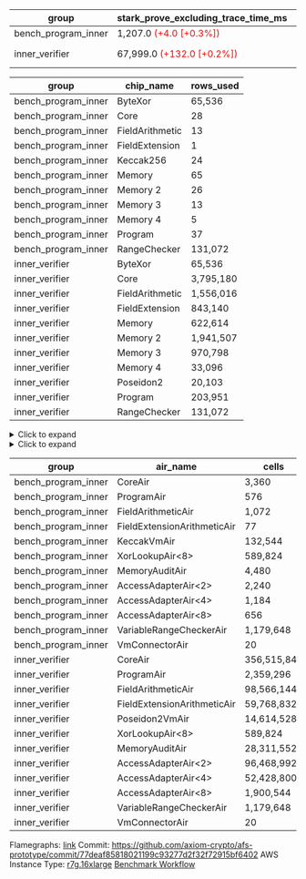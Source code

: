 | group | stark_prove_excluding_trace_time_ms | total_cells | total_cells_used | trace_gen_time_ms | verify_program_compile_ms |
| --- | --- | --- | --- | --- | --- |
| bench_program_inner | 1,207.0 <span style="color: red">(+4.0 [+0.3%])</span> | 1,915,681 | 277,324 | 2.0 |  |
| inner_verifier | 67,999.0 <span style="color: red">(+132.0 [+0.2%])</span> | 712,704,020 | 384,664,798 | 34,622.0 <span style="color: green">(-88.0 [-0.3%])</span> | 46,252.0 <span style="color: red">(+294.0 [+0.6%])</span> |

| group | chip_name | rows_used |
| --- | --- | --- |
| bench_program_inner | ByteXor | 65,536 |
| bench_program_inner | Core | 28 |
| bench_program_inner | FieldArithmetic | 13 |
| bench_program_inner | FieldExtension | 1 |
| bench_program_inner | Keccak256 | 24 |
| bench_program_inner | Memory | 65 |
| bench_program_inner | Memory 2 | 26 |
| bench_program_inner | Memory 3 | 13 |
| bench_program_inner | Memory 4 | 5 |
| bench_program_inner | Program | 37 |
| bench_program_inner | RangeChecker | 131,072 |
| inner_verifier | ByteXor | 65,536 |
| inner_verifier | Core | 3,795,180 |
| inner_verifier | FieldArithmetic | 1,556,016 |
| inner_verifier | FieldExtension | 843,140 |
| inner_verifier | Memory | 622,614 |
| inner_verifier | Memory 2 | 1,941,507 |
| inner_verifier | Memory 3 | 970,798 |
| inner_verifier | Memory 4 | 33,096 |
| inner_verifier | Poseidon2 | 20,103 |
| inner_verifier | Program | 203,951 |
| inner_verifier | RangeChecker | 131,072 |

<details>
<summary>Click to expand</summary>

| group | dsl_ir | opcode | frequency |
| --- | --- | --- | --- |
| bench_program_inner |  | JAL | 1 |
| bench_program_inner |  | STOREW | 2 |
| bench_program_inner | AddE | FE4ADD | 1 |
| bench_program_inner | AddF | FADD | 1 |
| bench_program_inner | AddVI | FADD | 6 |
| bench_program_inner | Alloc | FADD | 2 |
| bench_program_inner | Alloc | FMUL | 2 |
| bench_program_inner | Alloc | LOADW | 2 |
| bench_program_inner | For | BNE | 3 |
| bench_program_inner | For | FADD | 2 |
| bench_program_inner | For | JAL | 1 |
| bench_program_inner | For | STOREW | 1 |
| bench_program_inner | Halt | TERMINATE | 1 |
| bench_program_inner | IfEqI | BNE | 2 |
| bench_program_inner | ImmE | STOREW | 8 |
| bench_program_inner | ImmF | STOREW | 2 |
| bench_program_inner | ImmV | STOREW | 3 |
| bench_program_inner | Keccak256 | KECCAK256 | 1 |
| bench_program_inner | StoreV | STOREW2 | 2 |
| inner_verifier |  | JAL | 1 |
| inner_verifier |  | STOREW | 2 |
| inner_verifier | AddE | FE4ADD | 223,739 |
| inner_verifier | AddEFFI | LOADW | 127 |
| inner_verifier | AddEFFI | STOREW | 381 |
| inner_verifier | AddEFI | FADD | 164 |
| inner_verifier | AddEI | FADD | 66,780 |
| inner_verifier | AddFI | FADD | 12,451 |
| inner_verifier | AddV | FADD | 5,980 |
| inner_verifier | AddVI | FADD | 271,372 |
| inner_verifier | Alloc | FADD | 23,824 |
| inner_verifier | Alloc | FMUL | 14,353 |
| inner_verifier | Alloc | LOADW | 23,824 |
| inner_verifier | AssertEqE | BNE | 132 |
| inner_verifier | AssertEqEI | BNE | 4 |
| inner_verifier | AssertEqF | BNE | 4,054 |
| inner_verifier | AssertEqV | BNE | 1,129 |
| inner_verifier | AssertEqVI | BNE | 188 |
| inner_verifier | CycleTrackerEnd | CT_END | 104,335 |
| inner_verifier | CycleTrackerStart | CT_START | 104,335 |
| inner_verifier | DivE | BBE4DIV | 194,967 |
| inner_verifier | DivEIN | BBE4DIV | 30 |
| inner_verifier | DivEIN | STOREW | 120 |
| inner_verifier | DivFIN | FDIV | 72 |
| inner_verifier | For | BNE | 546,377 |
| inner_verifier | For | FADD | 527,869 |
| inner_verifier | For | JAL | 18,508 |
| inner_verifier | For | LOADW | 966 |
| inner_verifier | For | STOREW | 17,542 |
| inner_verifier | Halt | TERMINATE | 1 |
| inner_verifier | HintBitsF | HINT_BITS | 22 |
| inner_verifier | HintInputVec | HINT_INPUT | 9,471 |
| inner_verifier | IfEq | BNE | 6,158 |
| inner_verifier | IfEqI | BNE | 121,234 |
| inner_verifier | IfEqI | JAL | 8,832 |
| inner_verifier | IfNe | BEQ | 6,893 |
| inner_verifier | IfNe | JAL | 21 |
| inner_verifier | IfNeI | BEQ | 946 |
| inner_verifier | ImmE | STOREW | 12,344 |
| inner_verifier | ImmF | STOREW | 14,565 |
| inner_verifier | ImmV | STOREW | 21,584 |
| inner_verifier | LoadE | LOADW | 41,448 |
| inner_verifier | LoadE | LOADW2 | 800,184 |
| inner_verifier | LoadF | LOADW | 14,498 |
| inner_verifier | LoadF | LOADW2 | 298,670 |
| inner_verifier | LoadV | LOADW | 12,257 |
| inner_verifier | LoadV | LOADW2 | 61,816 |
| inner_verifier | MulE | BBE4MUL | 408,006 |
| inner_verifier | MulEF | FMUL | 1,668 |
| inner_verifier | MulEFI | FMUL | 1,444 |
| inner_verifier | MulEI | BBE4MUL | 2,562 |
| inner_verifier | MulEI | STOREW | 10,248 |
| inner_verifier | MulF | FMUL | 22,173 |
| inner_verifier | MulFI | FMUL | 12 |
| inner_verifier | MulV | FMUL | 682 |
| inner_verifier | MulVI | FMUL | 8,259 |
| inner_verifier | NegE | FMUL | 184 |
| inner_verifier | Poseidon2CompressBabyBear | COMP_POS2 | 7,224 |
| inner_verifier | Poseidon2PermuteBabyBear | PERM_POS2 | 12,879 |
| inner_verifier | StoreE | STOREW | 11,236 |
| inner_verifier | StoreE | STOREW2 | 11,156 |
| inner_verifier | StoreF | STOREW | 12,624 |
| inner_verifier | StoreF | STOREW2 | 101,565 |
| inner_verifier | StoreHintWord | FADD | 192,347 |
| inner_verifier | StoreHintWord | SHINTW | 202,500 |
| inner_verifier | StoreV | STOREW | 1,833 |
| inner_verifier | StoreV | STOREW2 | 23,461 |
| inner_verifier | SubE | FE4SUB | 13,836 |
| inner_verifier | SubEF | FSUB | 389,196 |
| inner_verifier | SubEF | LOADW | 1,167,588 |
| inner_verifier | SubEFI | FADD | 1,284 |
| inner_verifier | SubEI | FADD | 240 |
| inner_verifier | SubV | FSUB | 14,028 |
| inner_verifier | SubVI | FSUB | 1,277 |
| inner_verifier | SubVIN | FSUB | 357 |

</details>

<details>
<summary>Click to expand</summary>

| group | air_name | dsl_ir | opcode | cells_used |
| --- | --- | --- | --- | --- |
| bench_program_inner | Audit |  | JAL | 19 |
| bench_program_inner | CoreAir |  | JAL | 61 |
| bench_program_inner | Audit |  | STOREW | 38 |
| bench_program_inner | CoreAir |  | STOREW | 122 |
| bench_program_inner | AccessAdapter<2> | AddE | FE4ADD | 66 |
| bench_program_inner | AccessAdapter<4> | AddE | FE4ADD | 39 |
| bench_program_inner | Audit | AddE | FE4ADD | 76 |
| bench_program_inner | FieldExtensionArithmeticAir | AddE | FE4ADD | 41 |
| bench_program_inner | Audit | AddF | FADD | 19 |
| bench_program_inner | FieldArithmeticAir | AddF | FADD | 31 |
| bench_program_inner | Audit | AddVI | FADD | 38 |
| bench_program_inner | FieldArithmeticAir | AddVI | FADD | 186 |
| bench_program_inner | FieldArithmeticAir | Alloc | FADD | 62 |
| bench_program_inner | FieldArithmeticAir | Alloc | FMUL | 62 |
| bench_program_inner | Audit | Alloc | LOADW | 38 |
| bench_program_inner | CoreAir | Alloc | LOADW | 122 |
| bench_program_inner | CoreAir | For | BNE | 183 |
| bench_program_inner | FieldArithmeticAir | For | FADD | 62 |
| bench_program_inner | CoreAir | For | JAL | 61 |
| bench_program_inner | Audit | For | STOREW | 19 |
| bench_program_inner | CoreAir | For | STOREW | 61 |
| bench_program_inner | CoreAir | Halt | TERMINATE | 61 |
| bench_program_inner | CoreAir | IfEqI | BNE | 122 |
| bench_program_inner | Audit | ImmE | STOREW | 152 |
| bench_program_inner | CoreAir | ImmE | STOREW | 488 |
| bench_program_inner | Audit | ImmF | STOREW | 38 |
| bench_program_inner | CoreAir | ImmF | STOREW | 122 |
| bench_program_inner | Audit | ImmV | STOREW | 38 |
| bench_program_inner | CoreAir | ImmV | STOREW | 183 |
| bench_program_inner | AccessAdapter<2> | Keccak256 | KECCAK256 | 220 |
| bench_program_inner | AccessAdapter<4> | Keccak256 | KECCAK256 | 130 |
| bench_program_inner | AccessAdapter<8> | Keccak256 | KECCAK256 | 85 |
| bench_program_inner | Audit | Keccak256 | KECCAK256 | 722 |
| bench_program_inner | KeccakVmAir | Keccak256 | KECCAK256 | 76,752 |
| bench_program_inner | Audit | StoreV | STOREW2 | 38 |
| bench_program_inner | CoreAir | StoreV | STOREW2 | 122 |
| inner_verifier | Audit |  | JAL | 19 |
| inner_verifier | CoreAir |  | JAL | 65 |
| inner_verifier | Audit |  | STOREW | 38 |
| inner_verifier | CoreAir |  | STOREW | 130 |
| inner_verifier | AccessAdapter<2> | AddE | FE4ADD | 1,123,078 |
| inner_verifier | AccessAdapter<4> | AddE | FE4ADD | 663,637 |
| inner_verifier | Audit | AddE | FE4ADD | 2,156,728 |
| inner_verifier | FieldExtensionArithmeticAir | AddE | FE4ADD | 9,173,299 |
| inner_verifier | AccessAdapter<2> | AddEFFI | LOADW | 704 |
| inner_verifier | AccessAdapter<4> | AddEFFI | LOADW | 832 |
| inner_verifier | Audit | AddEFFI | LOADW | 798 |
| inner_verifier | CoreAir | AddEFFI | LOADW | 8,255 |
| inner_verifier | AccessAdapter<2> | AddEFFI | STOREW | 704 |
| inner_verifier | Audit | AddEFFI | STOREW | 2,394 |
| inner_verifier | CoreAir | AddEFFI | STOREW | 24,765 |
| inner_verifier | AccessAdapter<2> | AddEFI | FADD | 286 |
| inner_verifier | AccessAdapter<4> | AddEFI | FADD | 169 |
| inner_verifier | Audit | AddEFI | FADD | 3,116 |
| inner_verifier | FieldArithmeticAir | AddEFI | FADD | 5,084 |
| inner_verifier | AccessAdapter<2> | AddEI | FADD | 361,614 |
| inner_verifier | AccessAdapter<4> | AddEI | FADD | 213,681 |
| inner_verifier | Audit | AddEI | FADD | 1,177,012 |
| inner_verifier | FieldArithmeticAir | AddEI | FADD | 2,070,180 |
| inner_verifier | Audit | AddFI | FADD | 3,021 |
| inner_verifier | FieldArithmeticAir | AddFI | FADD | 385,981 |
| inner_verifier | Audit | AddV | FADD | 19 |
| inner_verifier | FieldArithmeticAir | AddV | FADD | 185,380 |
| inner_verifier | Audit | AddVI | FADD | 17,005 |
| inner_verifier | FieldArithmeticAir | AddVI | FADD | 8,412,532 |
| inner_verifier | FieldArithmeticAir | Alloc | FADD | 738,544 |
| inner_verifier | AccessAdapter<2> | Alloc | FMUL | 33 |
| inner_verifier | AccessAdapter<4> | Alloc | FMUL | 39 |
| inner_verifier | FieldArithmeticAir | Alloc | FMUL | 444,943 |
| inner_verifier | Audit | Alloc | LOADW | 3,420 |
| inner_verifier | CoreAir | Alloc | LOADW | 1,548,560 |
| inner_verifier | AccessAdapter<2> | AssertEqE | BNE | 726 |
| inner_verifier | AccessAdapter<4> | AssertEqE | BNE | 429 |
| inner_verifier | CoreAir | AssertEqE | BNE | 8,580 |
| inner_verifier | AccessAdapter<2> | AssertEqEI | BNE | 22 |
| inner_verifier | AccessAdapter<4> | AssertEqEI | BNE | 13 |
| inner_verifier | CoreAir | AssertEqEI | BNE | 260 |
| inner_verifier | CoreAir | AssertEqF | BNE | 263,510 |
| inner_verifier | CoreAir | AssertEqV | BNE | 73,385 |
| inner_verifier | CoreAir | AssertEqVI | BNE | 12,220 |
| inner_verifier | CoreAir | CycleTrackerEnd | CT_END | 6,781,775 |
| inner_verifier | CoreAir | CycleTrackerStart | CT_START | 6,781,775 |
| inner_verifier | AccessAdapter<2> | DivE | BBE4DIV | 8,563,104 |
| inner_verifier | AccessAdapter<4> | DivE | BBE4DIV | 5,060,016 |
| inner_verifier | Audit | DivE | BBE4DIV | 1,672 |
| inner_verifier | FieldExtensionArithmeticAir | DivE | BBE4DIV | 7,993,647 |
| inner_verifier | AccessAdapter<2> | DivEIN | BBE4DIV | 1,694 |
| inner_verifier | AccessAdapter<4> | DivEIN | BBE4DIV | 1,001 |
| inner_verifier | Audit | DivEIN | BBE4DIV | 2,204 |
| inner_verifier | FieldExtensionArithmeticAir | DivEIN | BBE4DIV | 1,230 |
| inner_verifier | AccessAdapter<2> | DivEIN | STOREW | 429 |
| inner_verifier | AccessAdapter<4> | DivEIN | STOREW | 117 |
| inner_verifier | CoreAir | DivEIN | STOREW | 7,800 |
| inner_verifier | Audit | DivFIN | FDIV | 1,311 |
| inner_verifier | FieldArithmeticAir | DivFIN | FDIV | 2,232 |
| inner_verifier | CoreAir | For | BNE | 35,514,505 |
| inner_verifier | FieldArithmeticAir | For | FADD | 16,363,939 |
| inner_verifier | AccessAdapter<2> | For | JAL | 418 |
| inner_verifier | AccessAdapter<4> | For | JAL | 494 |
| inner_verifier | CoreAir | For | JAL | 1,203,020 |
| inner_verifier | Audit | For | LOADW | 399 |
| inner_verifier | CoreAir | For | LOADW | 62,790 |
| inner_verifier | Audit | For | STOREW | 2,356 |
| inner_verifier | CoreAir | For | STOREW | 1,140,230 |
| inner_verifier | CoreAir | Halt | TERMINATE | 65 |
| inner_verifier | CoreAir | HintBitsF | HINT_BITS | 1,430 |
| inner_verifier | CoreAir | HintInputVec | HINT_INPUT | 615,615 |
| inner_verifier | CoreAir | IfEq | BNE | 400,270 |
| inner_verifier | CoreAir | IfEqI | BNE | 7,880,210 |
| inner_verifier | CoreAir | IfEqI | JAL | 574,080 |
| inner_verifier | CoreAir | IfNe | BEQ | 448,045 |
| inner_verifier | CoreAir | IfNe | JAL | 1,365 |
| inner_verifier | CoreAir | IfNeI | BEQ | 61,490 |
| inner_verifier | AccessAdapter<2> | ImmE | STOREW | 462 |
| inner_verifier | AccessAdapter<4> | ImmE | STOREW | 273 |
| inner_verifier | Audit | ImmE | STOREW | 226,480 |
| inner_verifier | CoreAir | ImmE | STOREW | 802,360 |
| inner_verifier | Audit | ImmF | STOREW | 3,876 |
| inner_verifier | CoreAir | ImmF | STOREW | 946,725 |
| inner_verifier | Audit | ImmV | STOREW | 18,506 |
| inner_verifier | CoreAir | ImmV | STOREW | 1,402,960 |
| inner_verifier | AccessAdapter<2> | LoadE | LOADW | 16,126 |
| inner_verifier | AccessAdapter<4> | LoadE | LOADW | 9,529 |
| inner_verifier | Audit | LoadE | LOADW | 704,672 |
| inner_verifier | CoreAir | LoadE | LOADW | 2,694,120 |
| inner_verifier | AccessAdapter<2> | LoadE | LOADW2 | 24,090 |
| inner_verifier | AccessAdapter<4> | LoadE | LOADW2 | 14,235 |
| inner_verifier | CoreAir | LoadE | LOADW2 | 52,011,960 |
| inner_verifier | AccessAdapter<2> | LoadF | LOADW | 22,176 |
| inner_verifier | AccessAdapter<4> | LoadF | LOADW | 13,104 |
| inner_verifier | AccessAdapter<8> | LoadF | LOADW | 8,568 |
| inner_verifier | Audit | LoadF | LOADW | 63,536 |
| inner_verifier | CoreAir | LoadF | LOADW | 942,370 |
| inner_verifier | AccessAdapter<2> | LoadF | LOADW2 | 605 |
| inner_verifier | AccessAdapter<4> | LoadF | LOADW2 | 364 |
| inner_verifier | AccessAdapter<8> | LoadF | LOADW2 | 391 |
| inner_verifier | Audit | LoadF | LOADW2 | 1,767 |
| inner_verifier | CoreAir | LoadF | LOADW2 | 19,413,550 |
| inner_verifier | Audit | LoadV | LOADW | 28,158 |
| inner_verifier | CoreAir | LoadV | LOADW | 796,705 |
| inner_verifier | Audit | LoadV | LOADW2 | 3,040 |
| inner_verifier | CoreAir | LoadV | LOADW2 | 4,018,040 |
| inner_verifier | AccessAdapter<2> | MulE | BBE4MUL | 510,224 |
| inner_verifier | AccessAdapter<4> | MulE | BBE4MUL | 301,496 |
| inner_verifier | Audit | MulE | BBE4MUL | 1,293,140 |
| inner_verifier | FieldExtensionArithmeticAir | MulE | BBE4MUL | 16,728,246 |
| inner_verifier | AccessAdapter<2> | MulEF | FMUL | 7,876 |
| inner_verifier | AccessAdapter<4> | MulEF | FMUL | 4,654 |
| inner_verifier | Audit | MulEF | FMUL | 4,484 |
| inner_verifier | FieldArithmeticAir | MulEF | FMUL | 51,708 |
| inner_verifier | AccessAdapter<2> | MulEFI | FMUL | 1,122 |
| inner_verifier | AccessAdapter<4> | MulEFI | FMUL | 663 |
| inner_verifier | Audit | MulEFI | FMUL | 27,436 |
| inner_verifier | FieldArithmeticAir | MulEFI | FMUL | 44,764 |
| inner_verifier | AccessAdapter<2> | MulEI | BBE4MUL | 165,594 |
| inner_verifier | AccessAdapter<4> | MulEI | BBE4MUL | 97,851 |
| inner_verifier | Audit | MulEI | BBE4MUL | 189,848 |
| inner_verifier | FieldExtensionArithmeticAir | MulEI | BBE4MUL | 105,042 |
| inner_verifier | AccessAdapter<2> | MulEI | STOREW | 56,122 |
| inner_verifier | AccessAdapter<4> | MulEI | STOREW | 33,033 |
| inner_verifier | Audit | MulEI | STOREW | 57 |
| inner_verifier | CoreAir | MulEI | STOREW | 666,120 |
| inner_verifier | Audit | MulF | FMUL | 760 |
| inner_verifier | FieldArithmeticAir | MulF | FMUL | 687,363 |
| inner_verifier | Audit | MulFI | FMUL | 228 |
| inner_verifier | FieldArithmeticAir | MulFI | FMUL | 372 |
| inner_verifier | Audit | MulV | FMUL | 12,901 |
| inner_verifier | FieldArithmeticAir | MulV | FMUL | 21,142 |
| inner_verifier | Audit | MulVI | FMUL | 114 |
| inner_verifier | FieldArithmeticAir | MulVI | FMUL | 256,029 |
| inner_verifier | AccessAdapter<2> | NegE | FMUL | 902 |
| inner_verifier | AccessAdapter<4> | NegE | FMUL | 533 |
| inner_verifier | Audit | NegE | FMUL | 3,496 |
| inner_verifier | FieldArithmeticAir | NegE | FMUL | 5,704 |
| inner_verifier | AccessAdapter<2> | Poseidon2CompressBabyBear | COMP_POS2 | 298,452 |
| inner_verifier | AccessAdapter<4> | Poseidon2CompressBabyBear | COMP_POS2 | 176,358 |
| inner_verifier | AccessAdapter<8> | Poseidon2CompressBabyBear | COMP_POS2 | 115,311 |
| inner_verifier | Poseidon2VmAir<BabyBear> | Poseidon2CompressBabyBear | COMP_POS2 | 3,019,632 |
| inner_verifier | AccessAdapter<2> | Poseidon2PermuteBabyBear | PERM_POS2 | 604,780 |
| inner_verifier | AccessAdapter<4> | Poseidon2PermuteBabyBear | PERM_POS2 | 357,656 |
| inner_verifier | AccessAdapter<8> | Poseidon2PermuteBabyBear | PERM_POS2 | 235,450 |
| inner_verifier | Poseidon2VmAir<BabyBear> | Poseidon2PermuteBabyBear | PERM_POS2 | 5,383,422 |
| inner_verifier | AccessAdapter<2> | StoreE | STOREW | 7,854 |
| inner_verifier | AccessAdapter<4> | StoreE | STOREW | 4,641 |
| inner_verifier | Audit | StoreE | STOREW | 213,484 |
| inner_verifier | CoreAir | StoreE | STOREW | 730,340 |
| inner_verifier | AccessAdapter<2> | StoreE | STOREW2 | 45,276 |
| inner_verifier | AccessAdapter<4> | StoreE | STOREW2 | 26,754 |
| inner_verifier | Audit | StoreE | STOREW2 | 28,424 |
| inner_verifier | CoreAir | StoreE | STOREW2 | 725,140 |
| inner_verifier | Audit | StoreF | STOREW | 239,856 |
| inner_verifier | CoreAir | StoreF | STOREW | 820,560 |
| inner_verifier | AccessAdapter<2> | StoreF | STOREW2 | 520,960 |
| inner_verifier | AccessAdapter<4> | StoreF | STOREW2 | 308,126 |
| inner_verifier | AccessAdapter<8> | StoreF | STOREW2 | 202,912 |
| inner_verifier | Audit | StoreF | STOREW2 | 55,176 |
| inner_verifier | CoreAir | StoreF | STOREW2 | 6,601,725 |
| inner_verifier | FieldArithmeticAir | StoreHintWord | FADD | 5,962,757 |
| inner_verifier | Audit | StoreHintWord | SHINTW | 3,847,500 |
| inner_verifier | CoreAir | StoreHintWord | SHINTW | 13,162,500 |
| inner_verifier | Audit | StoreV | STOREW | 34,827 |
| inner_verifier | CoreAir | StoreV | STOREW | 119,145 |
| inner_verifier | Audit | StoreV | STOREW2 | 441,484 |
| inner_verifier | CoreAir | StoreV | STOREW2 | 1,524,965 |
| inner_verifier | AccessAdapter<2> | SubE | FE4SUB | 458,172 |
| inner_verifier | AccessAdapter<4> | SubE | FE4SUB | 270,738 |
| inner_verifier | Audit | SubE | FE4SUB | 970,368 |
| inner_verifier | FieldExtensionArithmeticAir | SubE | FE4SUB | 567,276 |
| inner_verifier | AccessAdapter<2> | SubEF | FSUB | 4,280,914 |
| inner_verifier | AccessAdapter<4> | SubEF | FSUB | 5,059,262 |
| inner_verifier | Audit | SubEF | FSUB | 418 |
| inner_verifier | FieldArithmeticAir | SubEF | FSUB | 12,065,076 |
| inner_verifier | AccessAdapter<2> | SubEF | LOADW | 4,280,914 |
| inner_verifier | Audit | SubEF | LOADW | 1,254 |
| inner_verifier | CoreAir | SubEF | LOADW | 75,893,220 |
| inner_verifier | AccessAdapter<2> | SubEFI | FADD | 176 |
| inner_verifier | AccessAdapter<4> | SubEFI | FADD | 104 |
| inner_verifier | Audit | SubEFI | FADD | 24,396 |
| inner_verifier | FieldArithmeticAir | SubEFI | FADD | 39,804 |
| inner_verifier | AccessAdapter<2> | SubEI | FADD | 968 |
| inner_verifier | AccessAdapter<4> | SubEI | FADD | 572 |
| inner_verifier | Audit | SubEI | FADD | 4,408 |
| inner_verifier | FieldArithmeticAir | SubEI | FADD | 7,440 |
| inner_verifier | Audit | SubV | FSUB | 57 |
| inner_verifier | FieldArithmeticAir | SubV | FSUB | 434,868 |
| inner_verifier | Audit | SubVI | FSUB | 14,003 |
| inner_verifier | FieldArithmeticAir | SubVI | FSUB | 39,587 |
| inner_verifier | FieldArithmeticAir | SubVIN | FSUB | 11,067 |

</details>

| group | air_name | cells | constraints | interactions | main_cols | perm_cols | prep_cols | quotient_deg | rows |
| --- | --- | --- | --- | --- | --- | --- | --- | --- | --- |
| bench_program_inner | CoreAir | 3,360 | 114 | 19 | 61 | 44 |  | 2 | 32 |
| bench_program_inner | ProgramAir<BabyBear> | 576 | 4 | 1 | 1 | 8 | 9 | 1 | 64 |
| bench_program_inner | FieldArithmeticAir | 1,072 | 28 | 15 | 31 | 36 |  | 2 | 16 |
| bench_program_inner | FieldExtensionArithmeticAir | 77 | 28 | 15 | 41 | 36 |  | 2 | 1 |
| bench_program_inner | KeccakVmAir | 132,544 | 2,251 | 235 | 3,198 | 944 |  | 2 | 32 |
| bench_program_inner | XorLookupAir<8> | 589,824 | 4 | 1 | 1 | 8 | 3 | 1 | 65,536 |
| bench_program_inner | MemoryAuditAir | 4,480 | 21 | 6 | 19 | 16 |  | 2 | 128 |
| bench_program_inner | AccessAdapterAir<2> | 2,240 | 14 | 5 | 11 | 24 |  | 2 | 64 |
| bench_program_inner | AccessAdapterAir<4> | 1,184 | 14 | 5 | 13 | 24 |  | 2 | 32 |
| bench_program_inner | AccessAdapterAir<8> | 656 | 14 | 5 | 17 | 24 |  | 2 | 16 |
| bench_program_inner | VariableRangeCheckerAir | 1,179,648 | 4 | 1 | 1 | 8 | 2 | 1 | 131,072 |
| bench_program_inner | VmConnectorAir | 20 | 4 | 2 | 2 | 8 | 1 | 2 | 2 |
| inner_verifier | CoreAir | 356,515,840 | 112 | 19 | 65 | 20 |  | 8 | 4,194,304 |
| inner_verifier | ProgramAir<BabyBear> | 2,359,296 | 4 | 1 | 1 | 8 | 9 | 1 | 262,144 |
| inner_verifier | FieldArithmeticAir | 98,566,144 | 23 | 15 | 31 | 16 |  | 8 | 2,097,152 |
| inner_verifier | FieldExtensionArithmeticAir | 59,768,832 | 23 | 15 | 41 | 16 |  | 8 | 1,048,576 |
| inner_verifier | Poseidon2VmAir<BabyBear> | 14,614,528 | 373 | 32 | 418 | 28 |  | 8 | 32,768 |
| inner_verifier | XorLookupAir<8> | 589,824 | 4 | 1 | 1 | 8 | 3 | 1 | 65,536 |
| inner_verifier | MemoryAuditAir | 28,311,552 | 19 | 6 | 19 | 8 |  | 8 | 1,048,576 |
| inner_verifier | AccessAdapterAir<2> | 96,468,992 | 11 | 5 | 11 | 12 |  | 4 | 4,194,304 |
| inner_verifier | AccessAdapterAir<4> | 52,428,800 | 11 | 5 | 13 | 12 |  | 4 | 2,097,152 |
| inner_verifier | AccessAdapterAir<8> | 1,900,544 | 11 | 5 | 17 | 12 |  | 4 | 65,536 |
| inner_verifier | VariableRangeCheckerAir | 1,179,648 | 4 | 1 | 1 | 8 | 2 | 1 | 131,072 |
| inner_verifier | VmConnectorAir | 20 | 4 | 2 | 2 | 8 | 1 | 2 | 2 |



Flamegraphs: [link](https://github.com/axiom-crypto/afs-prototype/actions/runs/11134191396/artifacts/2003332726)
Commit: https://github.com/axiom-crypto/afs-prototype/commit/77deaf85818021199c93277d2f32f72915bf6402
AWS Instance Type: [r7g.16xlarge](https://instances.vantage.sh/aws/ec2/r7g.16xlarge)
[Benchmark Workflow](https://github.com/axiom-crypto/afs-prototype/actions/runs/11134191396)
